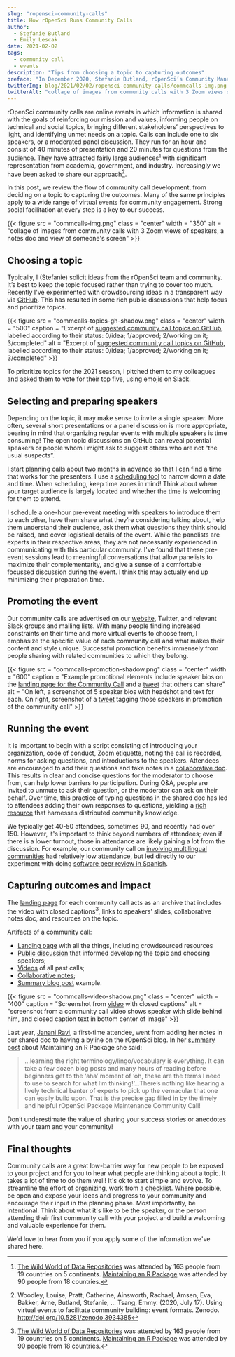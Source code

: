 ```yaml
---
slug: "ropensci-community-calls"
title: How rOpenSci Runs Community Calls
author:
  - Stefanie Butland
  - Emily Lescak
date: 2021-02-02
tags:
  - community call
  - events
description: "Tips from choosing a topic to capturing outcomes"
preface: "In December 2020, Stefanie Butland, rOpenSci’s Community Manager, gave a presentation on community calls for Code for Science & Society Event Fund grantees and fiscally-sponsored project leaders. Emily Lescak, CS&S Event Fund Manager, led the discussion. This post builds on [the summary post](https://eventfund.codeforscience.org/community-call/) from that session."
twitterImg: blog/2021/02/02/ropensci-community-calls/commcalls-img.png
twitterAlt: "collage of images from community calls with 3 Zoom views of speakers, a notes doc and view of someone's screen"
---
```


rOpenSci community calls are online events in which information is shared with the goals of reinforcing our mission and values, informing people on technical and social topics, bringing different stakeholders’ perspectives to light, and identifying unmet needs on a topic. 
Calls can include one to six speakers, or a moderated panel discussion. 
They run for an hour and consist of 40 minutes of presentation and 20 minutes for questions from the audience. 
They have attracted fairly large audiences[^1] with significant representation from academia, government, and industry. 
Increasingly we have been asked to share our approach[^2]. 

In this post, we review the flow of community call development, from deciding on a topic to capturing the outcomes. 
Many of the same principles apply to a wide range of virtual events for community engagement. 
Strong social facilitation at every step is a key to our success.

{{< figure src = "commcalls-img.png" class = "center" width = "350" alt = "collage of images from community calls with 3 Zoom views of speakers, a notes doc and view of someone's screen" >}}

## Choosing a topic

Typically, I (Stefanie) solicit ideas from the rOpenSci team and community. 
It’s best to keep the topic focused rather than trying to cover too much. 
Recently I've experimented with crowdsourcing ideas in a transparent way via [GitHub](https://github.com/ropensci-org/community-calls/issues). 
This has resulted in some rich public discussions that help focus and prioritize topics. 

{{< figure src = "commcalls-topics-gh-shadow.png" class = "center" width = "500" caption = "Excerpt of [suggested community call topics on GitHub](https://github.com/ropensci-org/community-calls/issues?q=is%3Aissue+is%3Aopen+sort%3Aupdated-desc), labelled according to their status: 0/idea; 1/approved; 2/working on it; 3/completed" alt = "Excerpt of [suggested community call topics on GitHub](https://github.com/ropensci-org/community-calls/issues?q=is%3Aissue+is%3Aopen+sort%3Aupdated-desc), labelled according to their status: 0/idea; 1/approved; 2/working on it; 3/completed" >}}


To prioritize topics for the 2021 season, I pitched them to my colleagues and asked them to vote for their top five, using emojis on Slack.

## Selecting and preparing speakers

Depending on the topic, it may make sense to invite a single speaker. 
More often, several short presentations or a panel discussion is more appropriate, bearing in mind that organizing regular events with multiple speakers is time consuming! 
The open topic discussions on GitHub can reveal potential speakers or people whom I might ask to suggest others who are not “the usual suspects”. 

I start planning calls about two months in advance so that I can find a time that works for the presenters.
I use a [scheduling tool](https://lettucemeet.com) to narrow down a date and time. 
When scheduling, keep time zones in mind! Think about where your target audience is largely located and whether the time is welcoming for them to attend. 

I schedule a one-hour pre-event meeting with speakers to introduce them to each other, have them share what they’re considering talking about, help them understand their audience, ask them what questions they think should be raised, and cover logistical details of the event. 
While the panelists are experts in their respective areas, they are not necessarily experienced in communicating with this particular community. 
I've found that these pre-event sessions lead to meaningful conversations that allow panelists to maximize their complementarity, and give a sense of a comfortable focussed discussion during the event. 
I think this may actually end up minimizing their preparation time. 

## Promoting the event 

Our  community calls are advertised on our [website](https://ropensci.org/commcalls/), Twitter, and relevant Slack groups and mailing lists. 
With many people finding increased constraints on their time and more virtual events to choose from, I emphasize the specific value of each community call and what makes their content and style unique.
Successful promotion benefits immensely from people sharing with related communities to which they belong.

{{< figure src = "commcalls-promotion-shadow.png" class = "center" width = "600" caption = "Example promotional elements include speaker bios on the [landing page for the Community Call](https://ropensci.org/commcalls/dec2020-datarepos/) and a  [tweet](https://twitter.com/rOpenSci/status/1329092004496748545) that others can share" alt = "On left, a screenshot of 5 speaker bios with headshot and text for each. On right, screenshot of a [tweet](https://twitter.com/rOpenSci/status/1329092004496748545) tagging those speakers in promotion of the community call" >}}

## Running the event

It is important to begin with a script consisting of introducing your organization, code of conduct, Zoom etiquette, noting the call is recorded, norms for asking questions, and introductions to the speakers. Attendees are encouraged to add their questions and take notes in a [collaborative doc](http://bit.ly/ropensci-commcall-maintaining). 
This results in clear and concise questions for the moderator to choose from, can help lower barriers to participation. 
During Q&A, people are invited to unmute to ask their question, or the moderator can ask on their behalf. 
Over time, this practice of typing questions in the shared doc has led to attendees adding their own responses to questions, yielding a [rich resource](/blog/2020/07/14/commcall-maintaining-pkg/) that harnesses distributed community knowledge.

We typically get 40-50 attendees, sometimes 90, and recently had over 150. 
However, it's important to think beyond numbers of attendees; even if there is a lower turnout, those in attendance are likely gaining a lot from the discussion. 
For example, our community call on [involving multilingual communities](/commcalls/2019-06-28/) had relatively low attendance, but led directly to our experiment with doing [software peer review in Spanish](https://github.com/ropensci/software-review/issues/414).

## Capturing outcomes and impact

The [landing page](/commcalls/dec2020-datarepos/) for each community call acts as an archive that includes the video with closed captions[^1], links to speakers’ slides, collaborative notes doc, and resources on the topic. 

Artifacts of a community call:

*   [Landing page](/commcalls/dec2020-datarepos/) with all the things, including crowdsourced resources
*   [Public discussion](https://github.com/ropensci-org/community-calls/issues/9) that informed developing the topic and choosing speakers;
*   [Videos](https://vimeo.com/ropensci) of all past calls;
*   [Collaborative notes](http://bit.ly/ropensci-commcall-datarepos);
*   [Summary blog post](/blog/2020/07/14/commcall-maintaining-pkg/) example.

{{< figure src = "commcalls-video-shadow.png" class = "center" width = "400" caption = "Screenshot from [video](/commcalls/dec2020-datarepos/) with closed captions" alt = "screenshot from a community call video shows speaker with slide behind him, and closed caption text in bottom center of image" >}}

Last year, [Janani Ravi](/author/janani-ravi/), a first-time attendee, went from adding her notes in our shared doc to having a byline on the rOpenSci blog.
In her [summary post](/blog/2020/07/14/commcall-maintaining-pkg/) about Maintaining an R Package she said:

> ...learning the right terminology/lingo/vocabulary is everything. It can take a few dozen blog posts and many hours of reading before beginners get to the ‘aha’ moment of ‘oh, these are the terms I need to use to search for what I’m thinking!’...There’s nothing like hearing a lively technical banter of experts to pick up the vernacular that one can easily build upon. That is the precise gap filled in by the timely and helpful rOpenSci Package Maintenance Community Call!

Don’t underestimate the value of sharing your success stories or anecdotes with your team and your community!

## Final thoughts

Community calls are a great low-barrier way for new people to be exposed to your project and for you to hear what people are thinking about a topic. 
It takes a lot of time to do them well! 
It's ok to start simple and evolve. 
To streamline the effort of organizing, work from [a checklist](https://github.com/ropensci-org/community-calls/blob/master/checklist.md). Where possible, be open and expose your ideas and progress to your community and encourage their input in the planning phase. 
Most importantly, be intentional. 
Think about what it's like to be the speaker, or the person attending their first community call with your project and build a welcoming and valuable experience for them. 

We'd love to hear from you if you apply some of the information we've shared here.

[^1]: [The Wild World of Data Repositories](/commcalls/dec2020-datarepos/) was attended by 163 people from 19 countries on 5 continents. [Maintaining an R Package](/commcalls/2020-03-18/) was attended by 90 people from 18 countries.
[^2]: Woodley, Louise, Pratt, Catherine, Ainsworth, Rachael, Amsen, Eva, Bakker, Arne, Butland, Stefanie, … Tsang, Emmy. (2020, July 17). Using virtual events to facilitate community building: event formats. Zenodo. http://doi.org/10.5281/zenodo.3934385
[^3]: Read about the evolution of our approach to [adding _high-enough_ quality closed captions to our videos](https://github.com/ropensci-org/community-calls/issues/14).

